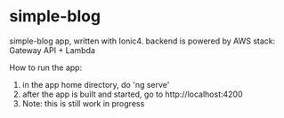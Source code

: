 # simple-blog
simple-blog app, written with Ionic4. backend is powered by AWS stack: Gateway API + Lambda

How to run the app:
1. in the app home directory, do 'ng serve'
2. after the app is built and started, go to http://localhost:4200
3. Note: this is still work in progress
